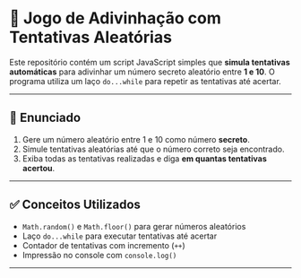 # 🎯 Jogo de Adivinhação com Tentativas Aleatórias

Este repositório contém um script JavaScript simples que **simula tentativas automáticas** para adivinhar um número secreto aleatório entre **1 e 10**. O programa utiliza um laço `do...while` para repetir as tentativas até acertar.

---

## 📄 Enunciado

1. Gere um número aleatório entre 1 e 10 como número **secreto**.
2. Simule tentativas aleatórias até que o número correto seja encontrado.
3. Exiba todas as tentativas realizadas e diga **em quantas tentativas acertou**.

---

## ✅ Conceitos Utilizados

- `Math.random()` e `Math.floor()` para gerar números aleatórios
- Laço `do...while` para executar tentativas até acertar
- Contador de tentativas com incremento (`++`)
- Impressão no console com `console.log()`

---
